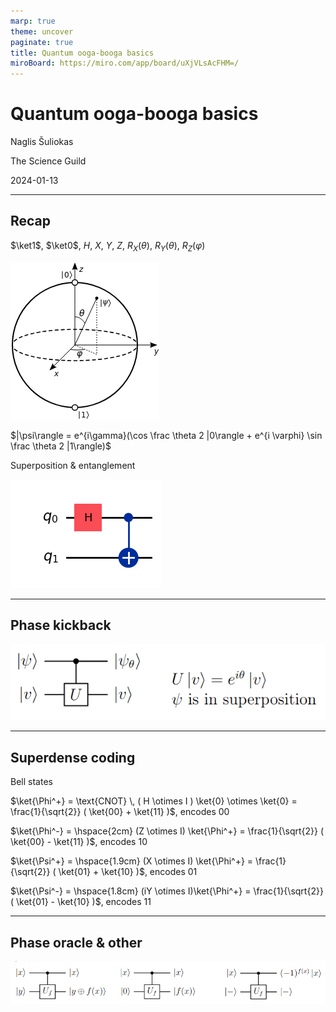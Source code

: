 ```yaml
---
marp: true
theme: uncover
paginate: true
title: Quantum ooga-booga basics
miroBoard: https://miro.com/app/board/uXjVLsAcFHM=/
---
```


# Quantum ooga-booga basics

Naglis Šuliokas

The Science Guild

2024-01-13

---

## Recap

$\ket1$, $\ket0$, $H$, $X$, $Y$, $Z$, $R_X(\theta)$, $R_Y(\theta)$, $R_Z(\varphi)$

![alt text](image-2.png)

$|\psi\rangle = e^{i\gamma}(\cos \frac \theta 2 |0\rangle + e^{i \varphi} \sin \frac \theta 2 |1\rangle)$

Superposition & entanglement

![alt text](image-1.png)

---

## Phase kickback

![alt text](image.png)

---

## Superdense coding

Bell states

$\ket{\Phi^+} = \text{CNOT} \, ( H \otimes I ) \ket{0} \otimes \ket{0} = \frac{1}{\sqrt{2}} ( \ket{00} + \ket{11} )$, encodes 00

$\ket{\Phi^-} = \hspace{2cm} (Z \otimes I) \ket{\Phi^+} = \frac{1}{\sqrt{2}} ( \ket{00} - \ket{11} )$, encodes 10

$\ket{\Psi^+} = \hspace{1.9cm} (X \otimes I) \ket{\Phi^+} = \frac{1}{\sqrt{2}} ( \ket{01} + \ket{10} )$, encodes 01

$\ket{\Psi^-} = \hspace{1.8cm} (iY \otimes I)\ket{\Phi^+} = \frac{1}{\sqrt{2}} ( \ket{01} - \ket{10} )$, encodes 11

---

## Phase oracle & other

![alt text](image-4.png)
